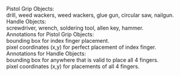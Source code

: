 Pistol Grip Objects:  
    drill, weed wackers, weed wackers, glue gun, circular saw, nailgun.  
Handle Objects:  
    screwdriver, wrench, soldering tool, allen key, hammer.  
Annotations for Pistol Grip Objects:  
    bounding box for index finger placement.  
    pixel coordinates (x,y) for perfect placement of index finger.  
Annotations for Handle Objects:  
    bounding box for anywhere that is valid to place all 4 fingers.  
    pixel coordinates (x,y) for placements of all 4 fingers.  

